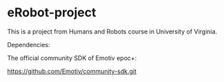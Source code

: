 # eRobot-project

This is a project from Humans and Robots course in University of Virginia.

Dependencies:

The official community SDK of Emotiv epoc+:

https://github.com/Emotiv/community-sdk.git


